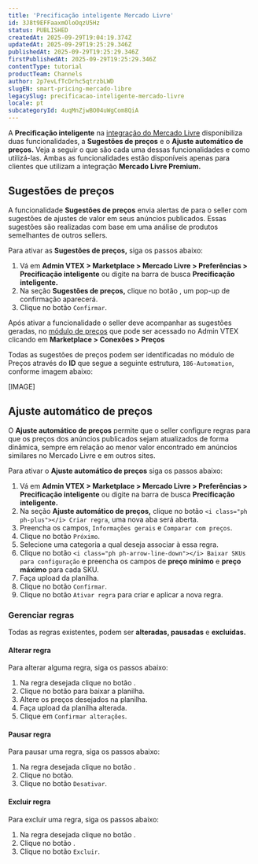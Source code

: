 ```yaml
---
title: 'Precificação inteligente Mercado Livre'
id: 3J8t9EFFaaxmOloOqzU5Hz
status: PUBLISHED
createdAt: 2025-09-29T19:04:19.374Z
updatedAt: 2025-09-29T19:25:29.346Z
publishedAt: 2025-09-29T19:25:29.346Z
firstPublishedAt: 2025-09-29T19:25:29.346Z
contentType: tutorial
productTeam: Channels
author: 2p7evLfTcDrhc5qtrzbLWD
slugEN: smart-pricing-mercado-libre
legacySlug: precificacao-inteligente-mercado-livre
locale: pt
subcategoryId: 4uqMnZjwBO04uWgCom8QiA
---
```


A **Precificação inteligente** na [integração do Mercado Livre](/pt/tracks/precos-101--6f8pwCns3PJHqMvQSugNfP) disponibiliza duas funcionalidades, a **Sugestões de preços** e o **Ajuste automático de preços.** Veja a seguir o que são cada uma dessas funcionalidades e como utilizá-las.
Ambas as funcionalidades estão disponíveis apenas para clientes que utilizam a integração **Mercado Livre Premium.**

## Sugestões de preços

A funcionalidade **Sugestões de preços** envia alertas de para o seller com sugestões de ajustes de valor em seus anúncios publicados. Essas sugestões são realizadas com base em uma análise de produtos semelhantes de outros sellers.

Para ativar as **Sugestões de preços,** siga os passos abaixo:

1. Vá em **Admin VTEX > Marketplace > Mercado Livre > Preferências > Precificação inteligente** ou digite na barra de busca **Precificação inteligente.**  
2. Na seção **Sugestões de preços,** clique no botão <i class="ph ph-play-circle"></i>, um pop-up de confirmação aparecerá.  
3. Clique no botão `Confirmar`.  

Após ativar a funcionalidade o seller deve acompanhar as sugestões geradas, no [módulo de preços](xxxxx) que pode ser acessado no Admin VTEX clicando em **Marketplace > Conexões > Preços**

Todas as sugestões de preços podem ser identificadas no módulo de Preços através do **ID** que segue a seguinte estrutura, `186-Automation`,  conforme imagem abaixo:

[IMAGE]

## Ajuste automático de preços

O **Ajuste automático de preços** permite que o seller configure regras para que os preços dos anúncios publicados sejam atualizados  de forma dinâmica, sempre em relação ao menor valor encontrado em anúncios similares no Mercado Livre e em outros sites.

Para ativar o **Ajuste automático de preços** siga os passos abaixo:

1. Vá em **Admin VTEX > Marketplace > Mercado Livre > Preferências > Precificação inteligente** ou digite na barra de busca **Precificação inteligente.**  
2. Na seção **Ajuste automático de preços,** clique no botão `<i class="ph ph-plus"></i> Criar regra`, uma nova aba será aberta.  
3. Preencha os campos, `Informações gerais` e `Comparar com preços`.     
4. Clique no botão `Próximo`.  
5. Selecione uma categoria a qual deseja associar à essa regra.  
6. Clique no botão `<i class="ph ph-arrow-line-down"></i> Baixar SKUs para configuração` e preencha os campos de **preço mínimo** e **preço máximo** para cada SKU.  
7. Faça upload da planilha.  
8. Clique no botão `Confirmar`.  
9. Clique no botão `Ativar regra` para criar e aplicar a nova regra.  

### Gerenciar regras

Todas as regras existentes, podem ser **alteradas, pausadas** e **excluídas.** 

#### Alterar regra

Para alterar alguma regra, siga os passos abaixo:

1. Na regra desejada clique no botão <i class="ph ph-pencil-simple"></i>.  
2. Clique no botão <i class="ph ph-arrow-line-down"></i> para baixar a planilha.  
3. Altere os preços desejados na planilha.  
4. Faça upload da planilha alterada.  
5. Clique em `Confirmar alterações`.  

#### Pausar regra

Para pausar uma regra, siga os passos abaixo:

1. Na regra desejada clique no botão <i class="ph ph-pencil-simple"></i>.    
2. Clique no botão<i class="ph ph-pause-circle"></i>.    
3. Clique no botão `Desativar`.  

#### Excluir regra

Para excluir uma regra, siga os passos abaixo:

1. Na regra desejada clique no botão <i class="ph ph-pencil-simple"></i>.    
2. Clique no botão <i class="ph ph-trash"></i>.    
3. Clique no botão `Excluir`.  

